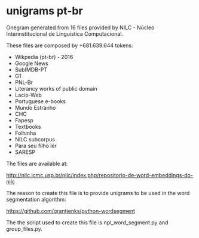 # unigrams pt-br

Onegram generated from 16 files provided by NILC - Núcleo Interinstitucional de Linguística Computacional.

These files are composed by +681.639.644 tokens:

 - Wikpedia (pt-br) - 2016
 - Google News
 - SubIMDB-PT
 - G1
 - PNL-Br
 - Literancy works of public domain
 - Lacio-Web
 - Portuguese e-books
 - Mundo Estranho
 - CHC
 - Fapesp
 - Textbooks
 - Folhinha
 - NILC subcorpus
 - Para seu filho ler
 - SARESP
 
The files are available at:

http://nilc.icmc.usp.br/nilc/index.php/repositorio-de-word-embeddings-do-nilc

The reason to create this file is to provide unigrams to be used in the word segmentation algorithm:

https://github.com/grantjenks/python-wordsegment

The the script used to create this file is npl_word_segment.py and group_files.py.
